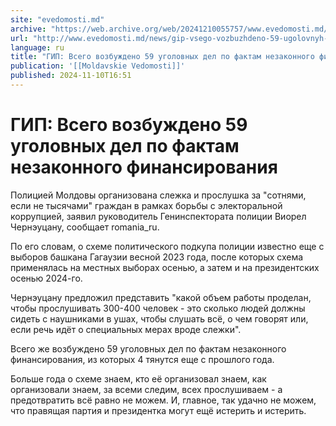 ```yaml
---
site: "evedomosti.md"
archive: "https://web.archive.org/web/20241210055757/www.evedomosti.md/news/gip-vsego-vozbuzhdeno-59-ugolovnyh-del-po-faktam-nezakonnogo"
url: "http://www.evedomosti.md/news/gip-vsego-vozbuzhdeno-59-ugolovnyh-del-po-faktam-nezakonnogo"
language: ru
title: "ГИП: Всего возбуждено 59 уголовных дел по фактам незаконного финансирования"
publication: '[[Moldavskie Vedomosti]]'
published: 2024-11-10T16:51
---
```


# ГИП: Всего возбуждено 59 уголовных дел по фактам незаконного финансирования

Полицией Молдовы организована слежка и прослушка за "сотнями, если не тысячами" граждан в рамках борьбы с электоральной коррупцией, заявил руководитель Генинспектората полиции Виорел Чернэуцану, сообщает romania_ru.

По его словам, о схеме политического подкупа полиции известно еще с выборов башкана Гагаузии весной 2023 года, после которых схема применялась на местных выборах осенью, а затем и на президентских осенью 2024-го.

Чернэуцану предложил представить "какой объем работы проделан, чтобы прослушивать 300-400 человек - это сколько людей должны сидеть с наушниками в ушах, чтобы слушать всё, о чем говорят или, если речь идёт о специальных мерах вроде слежки".

Всего же возбуждено 59 уголовных дел по фактам незаконного финансирования, из которых 4 тянутся еще с прошлого года.

Больше года о схеме знаем, кто её организовал знаем, как организовали знаем, за всеми следим, всех прослушиваем - а предотвратить всё равно не можем. И, главное, так удачно не можем, что правящая партия и президентка могут ещё истерить и истерить.
